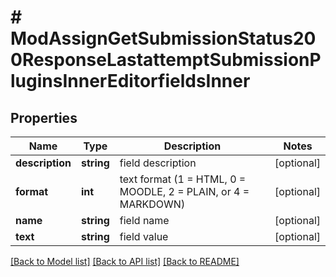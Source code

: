 # # ModAssignGetSubmissionStatus200ResponseLastattemptSubmissionPluginsInnerEditorfieldsInner

## Properties

Name | Type | Description | Notes
------------ | ------------- | ------------- | -------------
**description** | **string** | field description | [optional]
**format** | **int** | text format (1 &#x3D; HTML, 0 &#x3D; MOODLE, 2 &#x3D; PLAIN, or 4 &#x3D; MARKDOWN) | [optional]
**name** | **string** | field name | [optional]
**text** | **string** | field value | [optional]

[[Back to Model list]](../../README.md#models) [[Back to API list]](../../README.md#endpoints) [[Back to README]](../../README.md)
